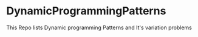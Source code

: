 # DynamicProgrammingPatterns
This Repo lists Dynamic programming Patterns and It's variation problems
